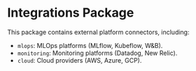 # Integrations Package

This package contains external platform connectors, including:

- `mlops`: MLOps platforms (MLflow, Kubeflow, W&B).
- `monitoring`: Monitoring platforms (Datadog, New Relic).
- `cloud`: Cloud providers (AWS, Azure, GCP).
